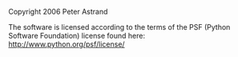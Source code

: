 Copyright 2006 Peter Astrand

The software is licensed according to the terms of the PSF (Python Software Foundation) license found here: http://www.python.org/psf/license/